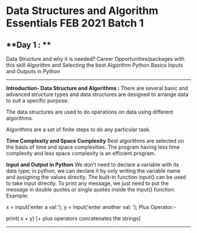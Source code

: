 # **Data Structures and Algorithm Essentials FEB 2021 Batch 1**

## **Day 1 : **
Data Structure and why it is needed?
Career Opportunities/packages with this skill
Algorithm and Selecting the best Algorithm
Python Basics
Inputs and Outputs in Python

-----------------------------------------------------------------------------------------------------------------------

**Introduction- Data Structure and Algorithms :**
There are several basic and advanced structure types and data structures are designed to arrange data to suit a specific purpose.

The data structures are used to do operations on data using different algorithms.

Algorithms are a set of finite steps to do any particular task.

**Time Complexity and Space Complexity**
Best algorithms are selected on the basis of time and space complexities.
The program having less time complexity and less space complexity is an efficient program.

**Input and Output in Python**
We don’t need to declare a variable with its data type; in python, we can declare it by only writing the variable name and assigning the values directly.
The built-in function input()  can be used to take input directly.
To print any message, we just need to put the message in double quotes or single quotes inside the input() function.
Example: 

x = input('enter a val:'); 
y = input('enter another val: ');
Plus Operator:- 

print( x + y) [+ plus operators concatenates the strings]

-----------------------------------------------------------------------------------------------------------------------
